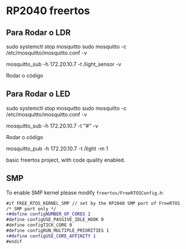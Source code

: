 # RP2040 freertos

## Para Rodar o LDR

sudo systemctl stop mosquitto
sudo mosquitto -c /etc/mosquitto/mosquitto.conf -v

mosquitto_sub -h 172.20.10.7 -t /light_sensor -v

Rodar o código

## Para Rodar o LED

sudo systemctl stop mosquitto
sudo mosquitto -c /etc/mosquitto/mosquitto.conf -v

mosquitto_sub -h 172.20.10.7 -t "#" -v

Rodar o código

mosquitto_pub -h 172.20.10.7 -t /light -m 1

basic freertos project, with code quality enabled.

## SMP

To enable SMP kernel please modify `freertos/FreeRTOSConfig.h`:

```diff
#if FREE_RTOS_KERNEL_SMP // set by the RP2040 SMP port of FreeRTOS
/* SMP port only */
+#define configNUMBER_OF_CORES 2
#define configUSE_PASSIVE_IDLE_HOOK 0
#define configTICK_CORE 0
#define configRUN_MULTIPLE_PRIORITIES 1
+#define configUSE_CORE_AFFINITY 1
#endif
````
